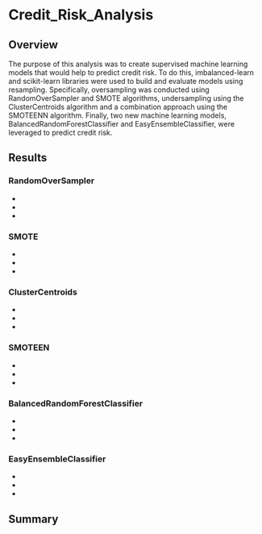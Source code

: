 # Credit_Risk_Analysis

## Overview
The purpose of this analysis was to create supervised machine learning models that would help to predict credit risk. To do this, imbalanced-learn and scikit-learn libraries were used to build and evaluate models using resampling. Specifically, oversampling was conducted using RandomOverSampler and SMOTE algorithms, undersampling using the ClusterCentroids algorithm and a combination approach using the SMOTEENN algorithm. Finally, two new machine learning models, BalancedRandomForestClassifier and EasyEnsembleClassifier, were leveraged to predict credit risk.

## Results
### RandomOverSampler
-
-
-

### SMOTE
-
-
-

### ClusterCentroids
-
-
-

### SMOTEEN
-
-
-

### BalancedRandomForestClassifier
-
-
-

### EasyEnsembleClassifier
-
-
-

## Summary
